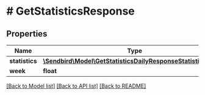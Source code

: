 # # GetStatisticsResponse

## Properties

Name | Type | Description | Notes
------------ | ------------- | ------------- | -------------
**statistics** | [**\Sendbird\Model\GetStatisticsDailyResponseStatisticsInner[]**](GetStatisticsDailyResponseStatisticsInner.md) |  | [optional]
**week** | **float** |  | [optional]

[[Back to Model list]](../../README.md#models) [[Back to API list]](../../README.md#endpoints) [[Back to README]](../../README.md)

